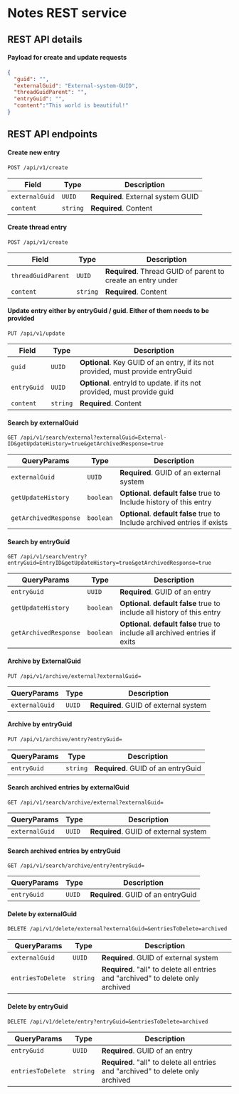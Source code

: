 # Notes REST service



## REST API details


#### Payload for create and update requests

  ```json
  {
    "guid": "",
    "externalGuid": "External-system-GUID",
    "threadGuidParent": "",
    "entryGuid": "",
    "content":"This world is beautiful!"
  }
  ```



## REST API endpoints


#### Create new entry

  ```http
  POST /api/v1/create
  ```
  | Field          | Type     | Description                        |
  |----------------|----------|------------------------------------|
  | `externalGuid` | `UUID`   | **Required**. External system GUID |
  | `content`      | `string` | **Required**. Content              |


#### Create thread entry

  ```http
  POST /api/v1/create
  ```
  | Field              | Type     | Description                                                  |
  |--------------------|----------|--------------------------------------------------------------|
  | `threadGuidParent` | `UUID`   | **Required**. Thread GUID of parent to create an entry under |
  | `content`          | `string` | **Required**. Content                                        | 


#### Update entry either by entryGuid / guid. Either of them needs to be provided

  ```http
  PUT /api/v1/update
  ```
  | Field       | Type     | Description                                                                     |
  |-------------|----------|---------------------------------------------------------------------------------|
  | `guid`      | `UUID`   | **Optional**. Key GUID of an entry, if its not provided, must provide entryGuid |
  | `entryGuid` | `UUID`   | **Optional**. entryId to update. if its not provided, must provide guid         |
  | `content`   | `string` | **Required**. Content                                                           |


#### Search by externalGuid

  ```http
  GET /api/v1/search/external?externalGuid=External-ID&getUpdateHistory=true&getArchivedResponse=true
  ```
  | QueryParams           | Type      | Description                                                                      |
  |-----------------------|-----------|----------------------------------------------------------------------------------|
  | `externalGuid`        | `UUID`    | **Required**. GUID of an external system                                         |
  | `getUpdateHistory`    | `boolean` | **Optional**. **default false** true to Include history of this entry            |
  | `getArchivedResponse` | `boolean` | **Optional**. **default false** true to Include archived entries if exists       |


#### Search by entryGuid

  ```http
  GET /api/v1/search/entry?entryGuid=EntryID&getUpdateHistory=true&getArchivedResponse=true
  ```
  | QueryParams           | Type      | Description                                                                   |
  |-----------------------|-----------|-------------------------------------------------------------------------------|
  | `entryGuid`           | `UUID`    | **Required**. GUID of an entry                                                |
  | `getUpdateHistory`    | `boolean` | **Optional**. **default false** true to include all history of this entry     |
  | `getArchivedResponse` | `boolean` | **Optional**. **default false** true to include all archived entries if exits |


#### Archive by ExternalGuid

  ```http
  PUT /api/v1/archive/external?externalGuid=
  ```
  | QueryParams    | Type   | Description                            |
  |----------------|--------|----------------------------------------|
  | `externalGuid` | `UUID` | **Required**. GUID of external system  |


#### Archive by entryGuid

  ```http
  PUT /api/v1/archive/entry?entryGuid=
  ```
  | QueryParams | Type     | Description                        |
  |-------------|----------|------------------------------------|
  | `entryGuid` | `string` | **Required**. GUID of an entryGuid |


#### Search archived entries by externalGuid

  ```http
  GET /api/v1/search/archive/external?externalGuid=
  ```
  | QueryParams    | Type   | Description                            |
  |----------------|--------|----------------------------------------|
  | `externalGuid` | `UUID` | **Required**. GUID of external system  |

#### Search archived entries by entryGuid

  ```http
  GET /api/v1/search/archive/entry?entryGuid=
  ```
  | QueryParams | Type   | Description                        |
  |-------------|--------|------------------------------------|
  | `entryGuid` | `UUID` | **Required**. GUID of an entryGuid |


#### Delete by externalGuid

  ```http
  DELETE /api/v1/delete/external?externalGuid=&entriesToDelete=archived
  ```
  | QueryParams       | Type     | Description                                                                      |
  |-------------------|----------|----------------------------------------------------------------------------------|
  | `externalGuid`    | `UUID`   | **Required**. GUID of external system                                            |
  | `entriesToDelete` | `string` | **Required**. "all" to delete all entries and "archived" to delete only archived |


#### Delete by entryGuid

  ```http
  DELETE /api/v1/delete/entry?entryGuid=&entriesToDelete=archived
  ```
  | QueryParams       | Type     | Description                                                                      |
  |-------------------|----------|----------------------------------------------------------------------------------|
  | `entryGuid`       | `UUID`   | **Required**. GUID of an entry                                                   |
  | `entriesToDelete` | `string` | **Required**. "all" to delete all entries and "archived" to delete only archived |
